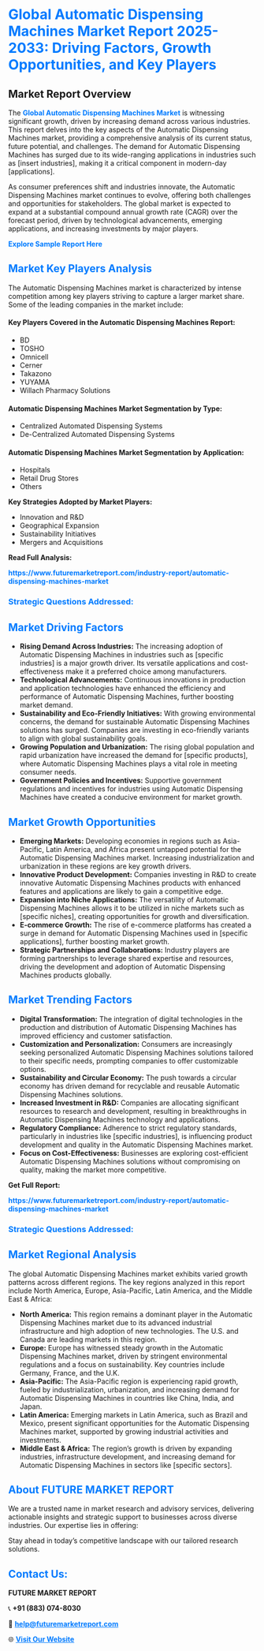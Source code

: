 <h1 style="color: #007BFF;">Global Automatic Dispensing Machines Market Report 2025-2033: Driving Factors, Growth Opportunities, and Key Players</h1>

<section id="overview">
<h2>Market Report Overview</h2>
<p>The <a href="https://www.futuremarketreport.com/industry-report/automatic-dispensing-machines-market" style="color: #007BFF; text-decoration: none;"><strong>Global Automatic Dispensing Machines Market</strong></a> is witnessing significant growth, driven by increasing demand across various industries. This report delves into the key aspects of the Automatic Dispensing Machines market, providing a comprehensive analysis of its current status, future potential, and challenges. The demand for Automatic Dispensing Machines has surged due to its wide-ranging applications in industries such as [insert industries], making it a critical component in modern-day [applications].</p>
<p>As consumer preferences shift and industries innovate, the Automatic Dispensing Machines market continues to evolve, offering both challenges and opportunities for stakeholders. The global market is expected to expand at a substantial compound annual growth rate (CAGR) over the forecast period, driven by technological advancements, emerging applications, and increasing investments by major players.</p>
</section>

<section id="overview">
<p><a href="https://www.futuremarketreport.com/request-sample/reportId=79430" style="color: #007BFF; text-decoration: none;"><strong>Explore Sample Report Here</strong></a></p>
</section>

<section id="key-players">
<h2 style="color: #007BFF;">Market Key Players Analysis</h2>
<p>The Automatic Dispensing Machines market is characterized by intense competition among key players striving to capture a larger market share. Some of the leading companies in the market include:</p>
<h4>Key Players Covered in the Automatic Dispensing Machines Report:</h4>
<ul><li>BD</li><li>TOSHO</li><li>Omnicell</li><li>Cerner</li><li>Takazono</li><li>YUYAMA</li><li>Willach Pharmacy Solutions</li></ul>
<h4>Automatic Dispensing Machines Market Segmentation by Type:</h4>
<ul><li>Centralized Automated Dispensing Systems</li><li>De-Centralized Automated Dispensing Systems</li></ul>

<h4>Automatic Dispensing Machines Market Segmentation by Application:</h4>
<ul><li>Hospitals</li><li>Retail Drug Stores</li><li>Others</li></ul>
<p><strong>Key Strategies Adopted by Market Players:</strong></p>
<ul>
<li>Innovation and R&D</li>
<li>Geographical Expansion</li>
<li>Sustainability Initiatives</li>
<li>Mergers and Acquisitions</li>
</ul>
</section>

<section>
<p><strong>Read Full Analysis: </strong></p><a href="https://www.futuremarketreport.com/industry-report/automatic-dispensing-machines-market" style="color: #007BFF; text-decoration: none;"><strong>https://www.futuremarketreport.com/industry-report/automatic-dispensing-machines-market</strong></a>
<h3 style="color: #007BFF;">Strategic Questions Addressed:</h3>
</section>

<section id="driving-factors">
<h2 style="color: #007BFF;">Market Driving Factors</h2>
<ul>
<li><strong>Rising Demand Across Industries:</strong> The increasing adoption of Automatic Dispensing Machines in industries such as [specific industries] is a major growth driver. Its versatile applications and cost-effectiveness make it a preferred choice among manufacturers.</li>
<li><strong>Technological Advancements:</strong> Continuous innovations in production and application technologies have enhanced the efficiency and performance of Automatic Dispensing Machines, further boosting market demand.</li>
<li><strong>Sustainability and Eco-Friendly Initiatives:</strong> With growing environmental concerns, the demand for sustainable Automatic Dispensing Machines solutions has surged. Companies are investing in eco-friendly variants to align with global sustainability goals.</li>
<li><strong>Growing Population and Urbanization:</strong> The rising global population and rapid urbanization have increased the demand for [specific products], where Automatic Dispensing Machines plays a vital role in meeting consumer needs.</li>
<li><strong>Government Policies and Incentives:</strong> Supportive government regulations and incentives for industries using Automatic Dispensing Machines have created a conducive environment for market growth.</li>
</ul>
</section>

<section id="growth-opportunities">
<h2 style="color: #007BFF;">Market Growth Opportunities</h2>
<ul>
<li><strong>Emerging Markets:</strong> Developing economies in regions such as Asia-Pacific, Latin America, and Africa present untapped potential for the Automatic Dispensing Machines market. Increasing industrialization and urbanization in these regions are key growth drivers.</li>
<li><strong>Innovative Product Development:</strong> Companies investing in R&D to create innovative Automatic Dispensing Machines products with enhanced features and applications are likely to gain a competitive edge.</li>
<li><strong>Expansion into Niche Applications:</strong> The versatility of Automatic Dispensing Machines allows it to be utilized in niche markets such as [specific niches], creating opportunities for growth and diversification.</li>
<li><strong>E-commerce Growth:</strong> The rise of e-commerce platforms has created a surge in demand for Automatic Dispensing Machines used in [specific applications], further boosting market growth.</li>
<li><strong>Strategic Partnerships and Collaborations:</strong> Industry players are forming partnerships to leverage shared expertise and resources, driving the development and adoption of Automatic Dispensing Machines products globally.</li>
</ul>
</section>

<section id="trending-factors">
<h2 style="color: #007BFF;">Market Trending Factors</h2>
<ul>
<li><strong>Digital Transformation:</strong> The integration of digital technologies in the production and distribution of Automatic Dispensing Machines has improved efficiency and customer satisfaction.</li>
<li><strong>Customization and Personalization:</strong> Consumers are increasingly seeking personalized Automatic Dispensing Machines solutions tailored to their specific needs, prompting companies to offer customizable options.</li>
<li><strong>Sustainability and Circular Economy:</strong> The push towards a circular economy has driven demand for recyclable and reusable Automatic Dispensing Machines solutions.</li>
<li><strong>Increased Investment in R&D:</strong> Companies are allocating significant resources to research and development, resulting in breakthroughs in Automatic Dispensing Machines technology and applications.</li>
<li><strong>Regulatory Compliance:</strong> Adherence to strict regulatory standards, particularly in industries like [specific industries], is influencing product development and quality in the Automatic Dispensing Machines market.</li>
<li><strong>Focus on Cost-Effectiveness:</strong> Businesses are exploring cost-efficient Automatic Dispensing Machines solutions without compromising on quality, making the market more competitive.</li>
</ul>
</section>

<section>
<p><strong>Get Full Report: </strong></p><a href="https://www.futuremarketreport.com/industry-report/automatic-dispensing-machines-market" style="color: #007BFF; text-decoration: none;"><strong>https://www.futuremarketreport.com/industry-report/automatic-dispensing-machines-market</strong></a>
<h3 style="color: #007BFF;">Strategic Questions Addressed:</h3>
</section>


<section id="regional-analysis">
<h2 style="color: #007BFF;">Market Regional Analysis</h2>
<p>The global Automatic Dispensing Machines market exhibits varied growth patterns across different regions. The key regions analyzed in this report include North America, Europe, Asia-Pacific, Latin America, and the Middle East & Africa:</p>
<ul>
<li><strong>North America:</strong> This region remains a dominant player in the Automatic Dispensing Machines market due to its advanced industrial infrastructure and high adoption of new technologies. The U.S. and Canada are leading markets in this region.</li>
<li><strong>Europe:</strong> Europe has witnessed steady growth in the Automatic Dispensing Machines market, driven by stringent environmental regulations and a focus on sustainability. Key countries include Germany, France, and the U.K.</li>
<li><strong>Asia-Pacific:</strong> The Asia-Pacific region is experiencing rapid growth, fueled by industrialization, urbanization, and increasing demand for Automatic Dispensing Machines in countries like China, India, and Japan.</li>
<li><strong>Latin America:</strong> Emerging markets in Latin America, such as Brazil and Mexico, present significant opportunities for the Automatic Dispensing Machines market, supported by growing industrial activities and investments.</li>
<li><strong>Middle East & Africa:</strong> The region’s growth is driven by expanding industries, infrastructure development, and increasing demand for Automatic Dispensing Machines in sectors like [specific sectors].</li>
</ul>
</section>

<footer>
<h2 style="color: #007BFF;">About FUTURE MARKET REPORT</h2>
<p>We are a trusted name in market research and advisory services, delivering actionable insights and strategic support to businesses across diverse industries. Our expertise lies in offering:</p>

<p>Stay ahead in today’s competitive landscape with our tailored research solutions.</p>

<h2 style="color: #007BFF;">Contact Us:</h2>
<p><strong>FUTURE MARKET REPORT</strong></p>
<p>📞 <strong>+91 (883) 074-8030</strong></p>
<p>📧 <strong><a href="mailto:help@futuremarketreport.com" style="color: #007BFF;">help@futuremarketreport.com</a></strong></p>
<p>🌐 <strong><a href="https://www.futuremarketreport.com/" style="color: #007BFF;">Visit Our Website</a></strong></p>
</footer>